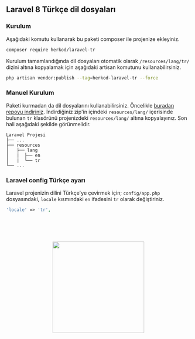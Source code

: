 ## Laravel 8 Türkçe dil dosyaları

### Kurulum

Aşağıdaki komutu kullanarak bu paketi composer ile projenize ekleyiniz.

```bash
composer require herkod/laravel-tr
```

Kurulum tamamlandığında dil dosyaları otomatik olarak `/resources/lang/tr/` dizini altına kopyalamak için aşağıdaki artisan komutunu kullanabilirsiniz.
```bash
php artisan vendor:publish --tag=herkod-laravel-tr --force
```

### Manuel Kurulum
Paketi kurmadan da dil dosyalarını kullanabilirsiniz. Öncelikle [buradan repoyu indiriniz](https://github.com/herkod/laravel-tr/archive/master.zip). İndirdiğiniz zip'in içindeki `resources/lang/` içerisinde bulunan `tr` klasörünü projenizdeki `resources/lang/` altına kopyalayınız. Son hali aşağıdaki şekilde görünmelidir.

    Laravel Projesi
    ├── ...
    ├── resources
    │   ├── lang
    │   |  ├── en
    │   |  └── tr
    └── ...

### Laravel config Türkçe ayarı

Laravel projenizin dilini Türkçe'ye çevirmek için; `config/app.php` dosyasındaki, `locale` kısmındaki `en` ifadesini `tr` olarak değiştiriniz.

```php
'locale' => 'tr',
```

<br>
<br>
<br>
<p align="center">
  <a href="https://www.herkod.com"><img src="https://herkod.com/images/logo/logo.svg" width="250"></a>
</p>